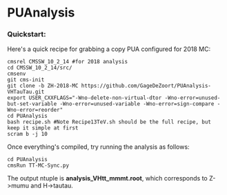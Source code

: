 # PUAnalysis
### Quickstart:
Here's a quick recipe for grabbing a copy PUA configured for 2018 MC: 

```
cmsrel CMSSW_10_2_14 #for 2018 analysis
cd CMSSW_10_2_14/src/
cmsenv
git cms-init 
git clone -b ZH-2018-MC https://github.com/GageDeZoort/PUAnalysis-VHTauTau.git
export USER_CXXFLAGS="-Wno-delete-non-virtual-dtor -Wno-error=unused-but-set-variable -Wno-error=unused-variable -Wno-error=sign-compare -Wno-error=reorder"
cd PUAnalysis
bash recipe.sh #Note Recipe13TeV.sh should be the full recipe, but keep it simple at first
scram b -j 10
```
Once everything's compiled, try running the analysis as follows: 

```
cd PUAnalysis
cmsRun TT-MC-Sync.py
```
The output ntuple is __analysis_VHtt_mmmt.root__, which corresponds to Z->mumu and H->tautau. 


